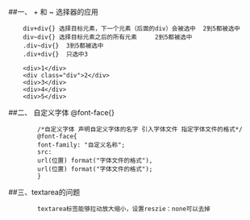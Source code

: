 ##一、 + 和 ~ 选择器的应用


        div+div{} 选择目标元素，下一个元素（后面的div）会被选中  2到5都被选中
        div~div{} 选择目标元素之后的所有元素     2到5都被选中
        .div~div{}  3到5都被选中
        .div+div{}  只选中3
   
        <div>1</div>
		<div class="div">2</div>
		<div>3</div>
		<div>4</div>
		<div>5</div>	

   
##二、 自定义字体 @font-face{}
		
		    /*自定义字体 声明自定义字体的名字 引入字体文件 指定字体文件的格式*/
		    @font-face{
		    font-family: "自定义名称";
		    src:
		    url(位置) format("字体文件的格式"),
		    url(位置) format("字体文件的格式");
		    }


##三、textarea的问题

            textarea标签能够拉动放大缩小，设置reszie：none可以去掉
		  
